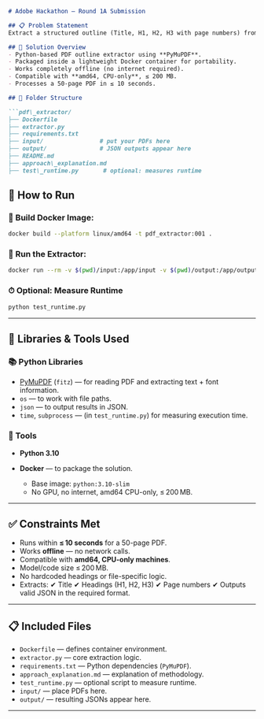 

```markdown
# Adobe Hackathon — Round 1A Submission

## 📋 Problem Statement
Extract a structured outline (Title, H1, H2, H3 with page numbers) from a PDF (≤ 50 pages) and output it in a clean JSON format.

## 🧰 Solution Overview
- Python-based PDF outline extractor using **PyMuPDF**.
- Packaged inside a lightweight Docker container for portability.
- Works completely offline (no internet required).
- Compatible with **amd64, CPU-only**, ≤ 200 MB.
- Processes a 50-page PDF in ≤ 10 seconds.

## 📂 Folder Structure

```pdf\_extractor/
├── Dockerfile
├── extractor.py
├── requirements.txt
├── input/                # put your PDFs here
├── output/               # JSON outputs appear here
├── README.md
├── approach\_explanation.md
├── test\_runtime.py       # optional: measures runtime

```

## 🚀 How to Run

### 📄 Build Docker Image:
```bash
docker build --platform linux/amd64 -t pdf_extractor:001 .
````

### 📄 Run the Extractor:

```bash
docker run --rm -v $(pwd)/input:/app/input -v $(pwd)/output:/app/output --network none pdf_extractor:001
```

### ⏱ Optional: Measure Runtime

```bash
python test_runtime.py
```

---

## 📝 Libraries & Tools Used

### 📚 Python Libraries

* [PyMuPDF](https://pymupdf.readthedocs.io/) (`fitz`) — for reading PDF and extracting text + font information.
* `os` — to work with file paths.
* `json` — to output results in JSON.
* `time`, `subprocess` — (in `test_runtime.py`) for measuring execution time.

### 🐳 Tools

* **Python 3.10**
* **Docker** — to package the solution.

  * Base image: `python:3.10-slim`
  * No GPU, no internet, amd64 CPU-only, ≤ 200 MB.

---

## ✅ Constraints Met

* Runs within **≤ 10 seconds** for a 50-page PDF.
* Works **offline** — no network calls.
* Compatible with **amd64, CPU-only machines**.
* Model/code size ≤ 200 MB.
* No hardcoded headings or file-specific logic.
* Extracts:
  ✔ Title
  ✔ Headings (H1, H2, H3)
  ✔ Page numbers
  ✔ Outputs valid JSON in the required format.

---

## 📋 Included Files

* `Dockerfile` — defines container environment.
* `extractor.py` — core extraction logic.
* `requirements.txt` — Python dependencies (`PyMuPDF`).
* `approach_explanation.md` — explanation of methodology.
* `test_runtime.py` — optional script to measure runtime.
* `input/` — place PDFs here.
* `output/` — resulting JSONs appear here.

---
